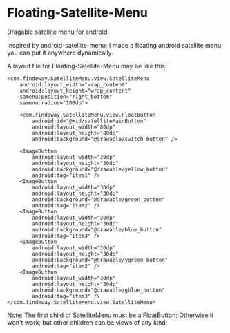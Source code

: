 # Floating-Satellite-Menu
Dragable satellite menu for android

Inspired by android-satellite-menu; I made a floating android satellite menu, you can put it anywhere dynamically.

A layout file for Floating-Satellite-Menu may be like this:

<RelativeLayout xmlns:android="http://schemas.android.com/apk/res/android"
    xmlns:samenu="http://schemas.android.com/apk/res-auto"
    android:layout_width="match_parent"
    android:layout_height="match_parent">

    <com.findeway.SatelliteMenu.view.SatelliteMenu
        android:layout_width="wrap_content"
        android:layout_height="wrap_content"
        samenu:position="right_bottom"
        samenu:radius="100dp">

        <com.findeway.SatelliteMenu.view.FloatButton
            android:id="@+id/satelliteMainButton"
            android:layout_width="80dp"
            android:layout_height="80dp"
            android:background="@drawable/switch_button" />

        <ImageButton
            android:layout_width="30dp"
            android:layout_height="30dp"
            android:background="@drawable/yellow_button"
            android:tag="item1" />
        <ImageButton
            android:layout_width="30dp"
            android:layout_height="30dp"
            android:background="@drawable/green_button"
            android:tag="item2" />
        <ImageButton
            android:layout_width="30dp"
            android:layout_height="30dp"
            android:background="@drawable/blue_button"
            android:tag="item3" />
        <ImageButton
            android:layout_width="30dp"
            android:layout_height="30dp"
            android:background="@drawable/ygreen_button"
            android:tag="item3" />
        <ImageButton
            android:layout_width="30dp"
            android:layout_height="30dp"
            android:background="@drawable/gblue_button"
            android:tag="item3" />
    </com.findeway.SatelliteMenu.view.SatelliteMenu>
</RelativeLayout>

Note:
  The first child of SatelliteMenu must be a FloatButton; Otherwise it won't work;
  but other children can be views of any kind;

